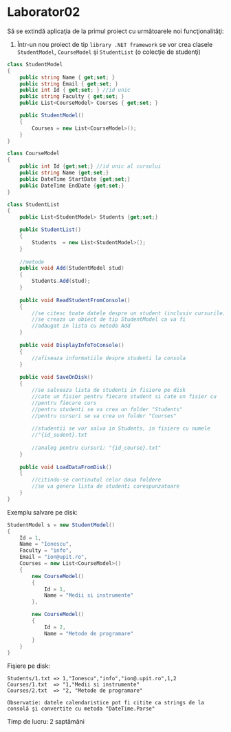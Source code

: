 # Laborator02

Să se extindă aplicaţia de la primul proiect cu următoarele noi funcţionalităţi:

1. Într-un nou proiect de tip `library .NET framework` se vor crea clasele `StudentModel`, `CourseModel` şi `StudentList` (o colecţie de studenţi)

```c#
class StudentModel
{
	public string Name { get;set; }
	public string Email { get;set; }
	public int Id { get;set; } //id unic
	public string Faculty { get;set; }
	public List<CourseModel> Courses { get;set; }

	public StudentModel()
	{
		Courses = new List<CourseModel>();
	}
}
```

```c#
class CourseModel
{
	public int Id {get;set;} //id unic al cursului
	public string Name {get;set;}
	public DateTime StartDate {get;set;}
	public DateTime EndDate {get;set;}
}
```

```c#
class StudentList
{
	public List<StudentModel> Students {get;set;}

	public StudentList()
	{
		Students  = new List<StudentModel>();
	}
	
	//metode 
	public void Add(StudentModel stud)
	{
		Students.Add(stud);
	}
	
	public void ReadStudentFromConsole()
	{
		//se citesc toate datele despre un student (inclusiv cursurile)
		//se creaza un obiect de tip StudentModel ca va fi
		//adaugat in lista cu metoda Add
	}
	
	public void DisplayInfoToConsole()
	{
		//afiseaza informatiile despre studenti la consola
	}
	
	public void SaveOnDisk()
	{
		//se salveaza lista de studenti in fisiere pe disk
		//cate un fisier pentru fiecare student si cate un fisier cu
		//pentru fiecare curs
		//pentru studenti se va crea un folder "Students"
		//pentru cursuri se va crea un folder "Courses"
	
		//studentii se vor salva in Students, in fisiere cu numele
		//"{id_sudent}.txt
		
		//analog pentru cursuri: "{id_course}.txt"
	}
	
	public void LoadDataFromDisk()
	{
		//citindu-se continutul celor doua foldere 
		//se va genera lista de studenti corespunzatoare
	}
}
```

Exemplu salvare pe disk:

```c#
StudentModel s = new StudentModel()
{
	Id = 1,
	Name = "Ionescu",
	Faculty = "info",
	Email = "ion@upit.ro",
	Courses = new List<CourseModel>()
	{
		new CourseModel()
		{
			Id = 1,
			Name = "Medii si instrumente"
		},

		new CourseModel()
		{
			Id = 2,
			Name = "Metode de programare"
		}
	}	
}
```

Fişiere pe disk:
```
Students/1.txt => 1,"Ionescu","info","ion@.upit.ro",1,2
Courses/1.txt  => "1,"Medii si instrumente"
Courses/2.txt  => "2, "Metode de programare"

Observatie: datele calendaristice pot fi citite ca strings de la consolă şi convertite cu metoda "DateTime.Parse"
```
Timp de lucru: 2 saptămâni

 
